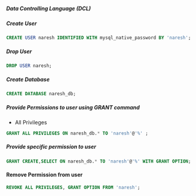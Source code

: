 ##### Data Controlling Language (DCL)


##### Create User
```sql
CREATE USER naresh IDENTIFIED WITH mysql_native_password BY 'naresh';
```

##### Drop User
```sql
DROP USER naresh;
```

##### Create Database

```sql
CREATE DATABASE naresh_db;
````


##### Provide Permissions to user using GRANT command

* All Privileges
```sql
GRANT ALL PRIVILEGES ON naresh_db.* TO 'naresh'@'%' ;
```

##### Provide specific permission to user
```sql
GRANT CREATE,SELECT ON naresh_db.* TO 'naresh'@'%' WITH GRANT OPTION;
```

#### Remove Permission from user

```sql
REVOKE ALL PRIVILEGES, GRANT OPTION FROM 'naresh';
```
